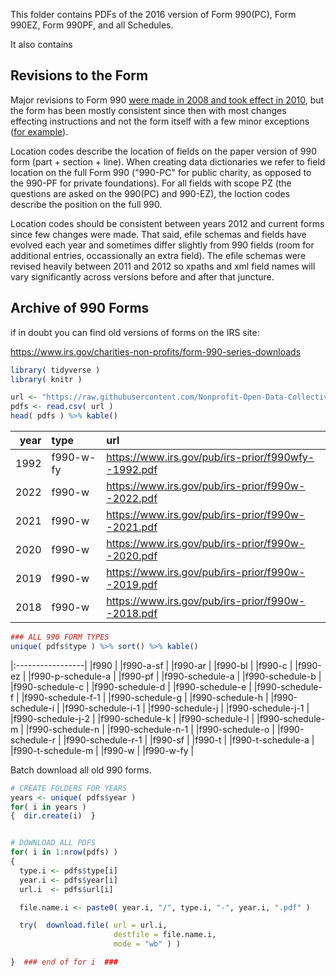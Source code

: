 This folder contains PDFs of the 2016 version of Form 990(PC), Form 990EZ, Form 990PF, and all Schedules. 

It also contains 

## Revisions to the Form

Major revisions to Form 990 [were made in 2008 and took effect in 2010](https://www.thetaxadviser.com/issues/2009/aug/revisedform990theevolutionofgovernanceandthenonprofitworld.html), but the form has been mostly consistent since then with most changes effecting instructions and not the form itself with a few minor exceptions ([for example](https://www.pwc.com/us/en/services/tax/library/2021-form-990-contains-a-couple-of-notable-changes.html)). 

Location codes describe the location of fields on the paper version of 990 form (part + section + line). When creating data dictionaries we refer to field location on the full Form 990 ("990-PC" for public charity, as opposed to the 990-PF for private foundations). For all fields with scope PZ (the questions are asked on the 990(PC) and 990-EZ), the loction codes describe the position on the full 990. 

Location codes should be consistent between years 2012 and current forms since few changes were made. That said, efile schemas and fields have evolved each year and sometimes differ slightly from 990 fields (room for additional entries, occassionally an extra field). The efile schemas were revised heavily between 2011 and 2012 so xpaths and xml field names will vary significantly across versions before and after that juncture. 


## Archive of 990 Forms

if in doubt you can find old versions of forms on the IRS site: 

https://www.irs.gov/charities-non-profits/form-990-series-downloads

```r
library( tidyverse )
library( knitr )

url <- "https://raw.githubusercontent.com/Nonprofit-Open-Data-Collective/irs-efile-master-concordance-file/master/990_forms/pdfs.csv"
pdfs <- read.csv( url )
head( pdfs ) %>% kable()
```

| year|type      |url                                                 |
|----:|:---------|:---------------------------------------------------|
| 1992|f990-w-fy |https://www.irs.gov/pub/irs-prior/f990wfy--1992.pdf |
| 2022|f990-w    |https://www.irs.gov/pub/irs-prior/f990w--2022.pdf   |
| 2021|f990-w    |https://www.irs.gov/pub/irs-prior/f990w--2021.pdf   |
| 2020|f990-w    |https://www.irs.gov/pub/irs-prior/f990w--2020.pdf   |
| 2019|f990-w    |https://www.irs.gov/pub/irs-prior/f990w--2019.pdf   |
| 2018|f990-w    |https://www.irs.gov/pub/irs-prior/f990w--2018.pdf   |


```r
### ALL 990 FORM TYPES
unique( pdfs$type ) %>% sort() %>% kable()
```

|:-----------------|
|f990              |
|f990-a-sf         |
|f990-ar           |
|f990-bl           |
|f990-c            |
|f990-ez           |
|f990-p-schedule-a |
|f990-pf           |
|f990-schedule-a   |
|f990-schedule-b   |
|f990-schedule-c   |
|f990-schedule-d   |
|f990-schedule-e   |
|f990-schedule-f   |
|f990-schedule-f-1 |
|f990-schedule-g   |
|f990-schedule-h   |
|f990-schedule-i   |
|f990-schedule-i-1 |
|f990-schedule-j   |
|f990-schedule-j-1 |
|f990-schedule-j-2 |
|f990-schedule-k   |
|f990-schedule-l   |
|f990-schedule-m   |
|f990-schedule-n   |
|f990-schedule-n-1 |
|f990-schedule-o   |
|f990-schedule-r   |
|f990-schedule-r-1 |
|f990-sf           |
|f990-t            |
|f990-t-schedule-a |
|f990-t-schedule-m |
|f990-w            |
|f990-w-fy         |


Batch download all old 990 forms. 

```r
# CREATE FOLDERS FOR YEARS
years <- unique( pdfs$year )
for( i in years )
{  dir.create(i)  }


# DOWNLOAD ALL PDFS
for( i in 1:nrow(pdfs) )
{  
  type.i <- pdfs$type[i]
  year.i <- pdfs$year[i]
  url.i  <- pdfs$url[i]

  file.name.i <- paste0( year.i, "/", type.i, "-", year.i, ".pdf" )

  try(  download.file( url = url.i, 
                       destfile = file.name.i,
                       mode = "wb" ) )

}  ### end of for i  ###
```



